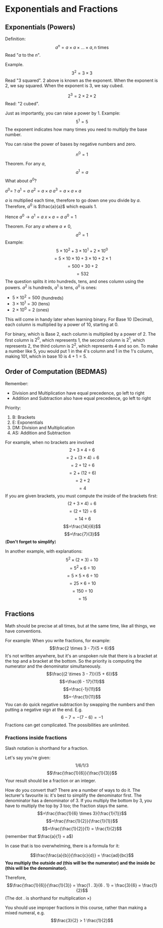 # Exponentials and Fractions

## Exponentials (Powers)
Definition:
$$a^n = a \times a \times \dots \times a, \text{n times}$$
Read "$a$ to the $n$".

Example.
$$3^2 = 3 \times 3$$
Read "3 squared". $2$ above is known as the exponent. When the exponent is 2, we say squared. When the exponent is 3, we say cubed.

$$2^3 = 2 \times 2 \times 2$$
Read: "2 cubed".

Just as importantly, you can raise a power by 1. Example:
$$5^1 = 5$$
The exponent indicates how many times you need to multiply the base number.

You can raise the power of bases by negative numbers and zero.

$$n^0 = 1$$

Theorem. For any $a$,
$$a^1 = a$$
What about $a^0$?

$a^0 =$ ?
$a^1 = a$
$a^2 = a \times a$
$a^3 = a \times a \times a$

$a$ is multiplied each time, therefore to go down one you divide by $a$. Therefore, $a^0$ is $\frac{a}{a}$ which equals $1$.

Hence
$a^0 \to a^1 = a$
$x \times a = a$
$a^0 = 1$

Theorem. For any $a$ where $a \neq 0$,
$$a^0 = 1$$
Example:
$$5 \times 10^2 + 3 \times 10^1 + 2 \times 10^0$$
$$=5 \times 10 \times 10 + 3 \times 10 + 2 \times 1$$
$$=500 + 30 + 2$$
$$= 532$$
The question splits it into hundreds, tens, and ones column using the powers. $a^2$ is hundreds, $a^1$ is tens, $a^0$ is ones:
* $5 \times 10^2 = 500$ (hundreds)
* $3 \times 10^1 = 30$ (tens)
* $2 \times 10^0 = 2$ (ones)

This will come in handy later when learning binary. For Base 10 (Decimal), each column is multiplied by a power of 10, starting at 0.

For binary, which is Base 2, each column is multiplied by a power of 2. The first column is $2^0$, which represents 1, the second column is $2^1$, which represents 2, the third column is $2^2$, which represents 4 and so on. To make a number like 5, you would put 1 in the 4's column and 1 in the 1's column, making $101, \text{which in base 10 is } 4 + 1 = 5$.
## Order of Computation (BEDMAS)
Remember:
* Division and Multiplication have equal precedence, go left to right
* Addition and Subtraction also have equal precedence, go left to right

Priority:
1. B: Brackets
2. E: Exponentials
3. DM: Division and Multiplication
4. AS: Addition and Subtraction

For example, when no brackets are involved
$$2 + 3 \times 4 \div 6$$
$$= 2 + (3 \times 4) \div 6$$
$$= 2 + 12 \div 6$$
$$= 2 + (12 \div 6)$$
$$= 2 + 2$$
$$=4$$
If you are given brackets, you must compute the inside of the brackets first:
$$(2 + 3 \times 4) \div 6$$
$$= (2 + 12) \div 6$$
$$=14 \div 6$$
$$=\frac{14}{6}$$
$$=\frac{7}{3}$$ 
(**Don't forget to simplify**)

In another example, with explanations:
$$5^2 \times (2 \times 3) \div 10$$
$$= 5^2 \times 6 \div 10$$
$$= 5 \times 5 \times 6 \div 10$$
$$=25 \times 6 \div 10$$
$$=150 \div 10$$
$$=15$$
## Fractions
Math should be precise at all times, but at the same time, like all things, we have conventions.

For example: When you write fractions, for example:
$$\frac{2 \times 3 - 7}{5 + 6}$$
It's not written anywhere, but it's an unspoken rule that there is a bracket at the top and a bracket at the bottom. So the priority is computing the numerator and the denominator simultaneously.
$$\frac{(2 \times 3 - 7)}{(5 + 6)}$$
$$=\frac{6 - 17}{11}$$
$$=\frac{-1}{11}$$
$$=-\frac{1}{11}$$
You can do quick negative subtraction by swapping the numbers and then putting a negative sign at the end. E.g. $$6 - 7 = -(7 - 6) = -1$$
Fractions can get complicated. The possibilities are unlimited.

### Fractions inside fractions
Slash notation is shorthand for a fraction.

Let's say you're given:
$$1 / 6 / 1 / 3$$
$$\frac{\frac{1}{6}}{\frac{1}{3}}$$
Your result should be a fraction or an integer.

How do you convert that? There are a number of ways to do it. The lecturer's favourite is: it's best to simplify the denominator first. The denominator has a denominator of 3. If you multiply the bottom by 3, you have to multiply the top by 3 too; the fraction stays the same.
$$=\frac{\frac{1}{6} \times 3}{\frac{1}{1}}$$
$$=\frac{\frac{1}{2}}{\frac{1}{1}}$$
$$=\frac{\frac{1}{2}}{1} = \frac{1}{2}$$
(remember that $\frac{a}{1} = a$)

In case that is too overwhelming, there is a formula for it:

$$\frac{\frac{a}{b}}{\frac{c}{d}} = \frac{ad}{bc}$$
**You multiply the outside $ad$ (this will be the numerator) and the inside $bc$ (this will be the denominator).**

Therefore,
$$\frac{\frac{1}{6}}{\frac{1}{3}} = \frac{1 . 3}{6 . 1} = \frac{3}{6} = \frac{1}{2}$$
(The dot $.$ is shorthand for multiplication $\times$)

You should use improper fractions in this course, rather than making a mixed numeral, e.g.
$$\frac{3}{2} > 1 \frac{1}{2}$$
